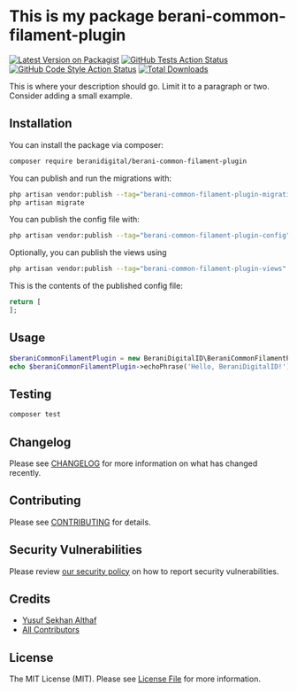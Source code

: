 # This is my package berani-common-filament-plugin

[![Latest Version on Packagist](https://img.shields.io/packagist/v/beranidigital/berani-common-filament-plugin.svg?style=flat-square)](https://packagist.org/packages/beranidigital/berani-common-filament-plugin)
[![GitHub Tests Action Status](https://img.shields.io/github/actions/workflow/status/beranidigital/berani-common-filament-plugin/run-tests.yml?branch=main&label=tests&style=flat-square)](https://github.com/beranidigital/berani-common-filament-plugin/actions?query=workflow%3Arun-tests+branch%3Amain)
[![GitHub Code Style Action Status](https://img.shields.io/github/actions/workflow/status/beranidigital/berani-common-filament-plugin/fix-php-code-styling.yml?branch=main&label=code%20style&style=flat-square)](https://github.com/beranidigital/berani-common-filament-plugin/actions?query=workflow%3A"Fix+PHP+code+styling"+branch%3Amain)
[![Total Downloads](https://img.shields.io/packagist/dt/beranidigital/berani-common-filament-plugin.svg?style=flat-square)](https://packagist.org/packages/beranidigital/berani-common-filament-plugin)



This is where your description should go. Limit it to a paragraph or two. Consider adding a small example.

## Installation

You can install the package via composer:

```bash
composer require beranidigital/berani-common-filament-plugin
```

You can publish and run the migrations with:

```bash
php artisan vendor:publish --tag="berani-common-filament-plugin-migrations"
php artisan migrate
```

You can publish the config file with:

```bash
php artisan vendor:publish --tag="berani-common-filament-plugin-config"
```

Optionally, you can publish the views using

```bash
php artisan vendor:publish --tag="berani-common-filament-plugin-views"
```

This is the contents of the published config file:

```php
return [
];
```

## Usage

```php
$beraniCommonFilamentPlugin = new BeraniDigitalID\BeraniCommonFilamentPlugin();
echo $beraniCommonFilamentPlugin->echoPhrase('Hello, BeraniDigitalID!');
```

## Testing

```bash
composer test
```

## Changelog

Please see [CHANGELOG](CHANGELOG.md) for more information on what has changed recently.

## Contributing

Please see [CONTRIBUTING](.github/CONTRIBUTING.md) for details.

## Security Vulnerabilities

Please review [our security policy](../../security/policy) on how to report security vulnerabilities.

## Credits

- [Yusuf Sekhan Althaf](https://github.com/Ticlext-Altihaf)
- [All Contributors](../../contributors)

## License

The MIT License (MIT). Please see [License File](LICENSE.md) for more information.
